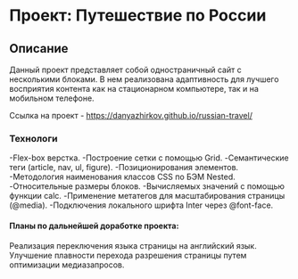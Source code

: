 # Проект: Путешествие по России

## Описание

Данный проект представляет собой одностраничный сайт с несколькими блоками. В нем реализована адаптивность для лучшего восприятия контента как на стационарном компьютере, так и на мобильном телефоне.

Ссылка на проект - https://danyazhirkov.github.io/russian-travel/


### Технологи

-Flex-box верстка.
-Построение сетки с помощью Grid.
-Семантические теги (article, nav, ul, figure).
-Позиционирования элементов.
-Методология наименования классов CSS по БЭМ Nested.
-Относительные размеры блоков.
-Вычисляемых значений с помощью функции calc.
-Применение метатегов для масштабирования страницы (@media).
-Подключения локального шрифта Inter через @font-face.

#### Планы по дальнейшей доработке проекта:

Реализация переключения языка страницы на английский язык.
Улучшение плавности перехода разрешения страницы путем оптимизации медиазапросов.